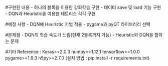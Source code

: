 #구현된 내용
    - 하나의 블록을 이용한 강화학습 구현
    - 데이터 save 및 load 기능 구현
    - DQN과 Heuristic을 이용한 테트리스 각각 구현
    
#예정 사항
    - DQN에 Heuristic 기법 적용
    - pygame과 pyQT 라이브러리 선택

#문제점
    - DQN의 학습 속도가 느림(현재 2블록까지 가능)
    - Heuristic와 DQN을 합하는 문제

#기타
    Reference :
        Keras>=2.0.3
        numpy>=1.12.1
        tensorflow>=1.0.0
        pygame>=1.9.3
        h5py>=2.7.0
        (설치 방법 : pip install -r requirements.txt)
